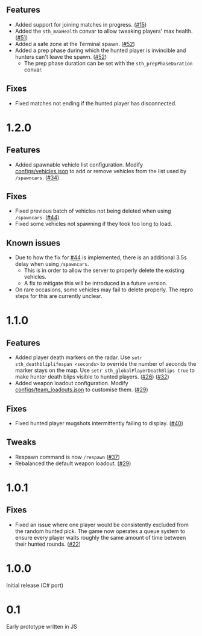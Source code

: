 ## Features
- Added support for joining matches in progress. ([#15](https://github.com/tomezpl/sth-gamemode/issues/15))
- Added the `sth_maxHealth` convar to allow tweaking players' max health. ([#51](https://github.com/tomezpl/sth-gamemode/issues/51))
- Added a safe zone at the Terminal spawn.  ([#52](https://github.com/tomezpl/sth-gamemode/issues/52))
- Added a prep phase during which the hunted player is invincible and hunters can't leave the spawn.  ([#52](https://github.com/tomezpl/sth-gamemode/issues/52))
  - The prep phase duration can be set with the `sth_prepPhaseDuration` convar. 

## Fixes
- Fixed matches not ending if the hunted player has disconnected.

# 1.2.0
## Features
- Added spawnable vehicle list configuration. Modify [configs/vehicles.json](https://github.com/tomezpl/sth-gamemode/blob/develop/configs/vehicles.json) to add or remove vehicles from the list used by `/spawncars`. ([#34](https://github.com/tomezpl/sth-gamemode/issues/34))

## Fixes
- Fixed previous batch of vehicles not being deleted when using `/spawncars`. ([#44](https://github.com/tomezpl/sth-gamemode/issues/44))
- Fixed some vehicles not spawning if they took too long to load.

## Known issues
- Due to how the fix for [#44](https://github.com/tomezpl/sth-gamemode/issues/44) is implemented, there is an additional 3.5s delay when using `/spawncars`.
  - This is in order to allow the server to properly delete the existing vehicles.
  - A fix to mitigate this will be introduced in a future version.
- On rare occasions, some vehicles may fail to delete properly. The repro steps for this are currently unclear.

# 1.1.0
## Features
- Added player death markers on the radar. Use `setr sth_deathbliplifespan <seconds>` to override the number of seconds the marker stays on the map. Use `setr sth_globalPlayerDeathBlips true` to make hunter death blips visible to hunted players. ([#26](https://github.com/tomezpl/sth-gamemode/issues/26))  ([#32](https://github.com/tomezpl/sth-gamemode/issues/32)) 
- Added weapon loadout configuration. Modify [configs/team_loadouts.json](https://github.com/tomezpl/sth-gamemode/blob/develop/configs/team_loadouts.json) to customise them. ([#29](https://github.com/tomezpl/sth-gamemode/issues/29))

## Fixes
- Fixed hunted player mugshots intermittently failing to display. ([#40](https://github.com/tomezpl/sth-gamemode/issues/40))

## Tweaks
- Respawn command is now `/respawn` ([#37](https://github.com/tomezpl/sth-gamemode/issues/37))
- Rebalanced the default weapon loadout. ([#29](https://github.com/tomezpl/sth-gamemode/issues/29))

# 1.0.1
## Fixes
- Fixed an issue where one player would be consistently excluded from the random hunted pick. The game now operates a queue system to ensure every player waits roughly the same amount of time between their hunted rounds. ([#22](https://github.com/tomezpl/sth-gamemode/issues/22))

# 1.0.0
Initial release (C# port)

# 0.1
Early prototype written in JS
